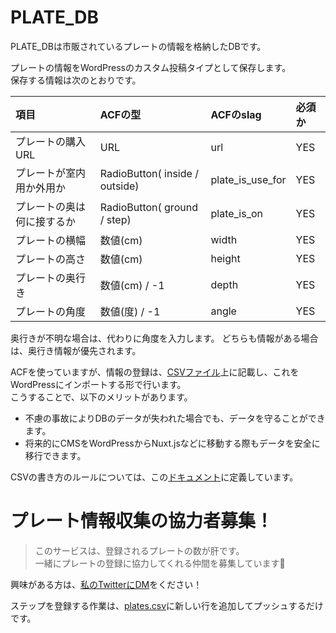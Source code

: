 # PLATE_DB
PLATE_DBは市販されているプレートの情報を格納したDBです。

プレートの情報をWordPressのカスタム投稿タイプとして保存します。<br>
保存する情報は次のとおりです。

|項目|ACFの型|ACFのslag|必須か|
|:-|:-|:-|:-|
|プレートの購入URL|URL|url|YES|
|プレートが室内用か外用か|RadioButton( inside / outside)|plate_is_use_for|YES|
|プレートの奥は何に接するか|RadioButton( ground / step)|plate_is_on|YES|
|プレートの横幅|数値(cm)|width|YES|
|プレートの高さ|数値(cm)|height|YES|
|プレートの奥行き|数値(cm) / -1|depth|YES|
|プレートの角度|数値(度) / -1|angle|YES|

奥行きが不明な場合は、代わりに角度を入力します。
どちらも情報がある場合は、奥行き情報が優先されます。

ACFを使っていますが、情報の登録は、[CSVファイル](/Code/PLATE_DB/plates.csv)上に記載し、これをWordPressにインポートする形で行います。<br>
こうすることで、以下のメリットがあります。

- 不慮の事故によりDBのデータが失われた場合でも、データを守ることができます。
- 将来的にCMSをWordPressからNuxt.jsなどに移動する際もデータを安全に移行できます。

CSVの書き方のルールについては、この[ドキュメント](/Docs/PLATE_DB/CSV_rule.md)に定義しています。

# プレート情報収集の協力者募集！

>このサービスは、登録されるプレートの数が肝です。<br>
一緒にプレートの登録に協力してくれる仲間を募集しています🎉

興味がある方は、[私のTwitterにDM](https://twitter.com/nlavp)をください！

ステップを登録する作業は、[plates.csv](/Code/PLATE_DB/plates.csv)に新しい行を追加してプッシュするだけです。